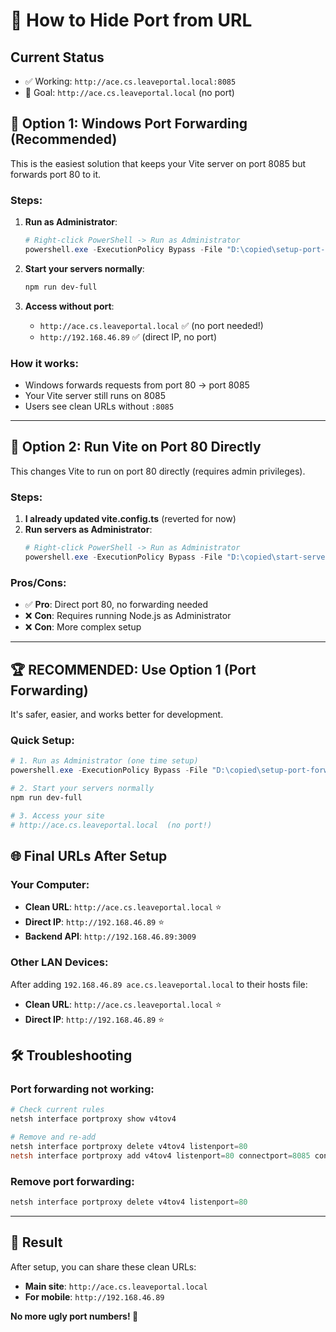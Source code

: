 # 🎯 How to Hide Port from URL

## Current Status
- ✅ Working: `http://ace.cs.leaveportal.local:8085`
- 🎯 Goal: `http://ace.cs.leaveportal.local` (no port)

## 🚀 **Option 1: Windows Port Forwarding (Recommended)**

This is the easiest solution that keeps your Vite server on port 8085 but forwards port 80 to it.

### Steps:
1. **Run as Administrator**:
   ```powershell
   # Right-click PowerShell -> Run as Administrator
   powershell.exe -ExecutionPolicy Bypass -File "D:\copied\setup-port-forwarding.ps1"
   ```

2. **Start your servers normally**:
   ```bash
   npm run dev-full
   ```

3. **Access without port**:
   - `http://ace.cs.leaveportal.local` ✅ (no port needed!)
   - `http://192.168.46.89` ✅ (direct IP, no port)

### How it works:
- Windows forwards requests from port 80 → port 8085
- Your Vite server still runs on 8085
- Users see clean URLs without `:8085`

---

## 🔧 **Option 2: Run Vite on Port 80 Directly**

This changes Vite to run on port 80 directly (requires admin privileges).

### Steps:
1. **I already updated vite.config.ts** (reverted for now)
2. **Run servers as Administrator**:
   ```powershell
   # Right-click PowerShell -> Run as Administrator  
   powershell.exe -ExecutionPolicy Bypass -File "D:\copied\start-servers-admin.ps1"
   ```

### Pros/Cons:
- ✅ **Pro**: Direct port 80, no forwarding needed
- ❌ **Con**: Requires running Node.js as Administrator
- ❌ **Con**: More complex setup

---

## 🏆 **RECOMMENDED: Use Option 1 (Port Forwarding)**

It's safer, easier, and works better for development.

### Quick Setup:
```powershell
# 1. Run as Administrator (one time setup)
powershell.exe -ExecutionPolicy Bypass -File "D:\copied\setup-port-forwarding.ps1"

# 2. Start your servers normally
npm run dev-full

# 3. Access your site
# http://ace.cs.leaveportal.local  (no port!)
```

## 🌐 **Final URLs After Setup**

### Your Computer:
- **Clean URL**: `http://ace.cs.leaveportal.local` ⭐
- **Direct IP**: `http://192.168.46.89` ⭐
- **Backend API**: `http://192.168.46.89:3009`

### Other LAN Devices:
After adding `192.168.46.89 ace.cs.leaveportal.local` to their hosts file:
- **Clean URL**: `http://ace.cs.leaveportal.local` ⭐
- **Direct IP**: `http://192.168.46.89` ⭐

## 🛠️ **Troubleshooting**

### Port forwarding not working:
```powershell
# Check current rules
netsh interface portproxy show v4tov4

# Remove and re-add
netsh interface portproxy delete v4tov4 listenport=80
netsh interface portproxy add v4tov4 listenport=80 connectport=8085 connectaddress=127.0.0.1
```

### Remove port forwarding:
```powershell
netsh interface portproxy delete v4tov4 listenport=80
```

---

## 🎉 **Result**

After setup, you can share these clean URLs:
- **Main site**: `http://ace.cs.leaveportal.local`
- **For mobile**: `http://192.168.46.89`

**No more ugly port numbers! 🚀**

